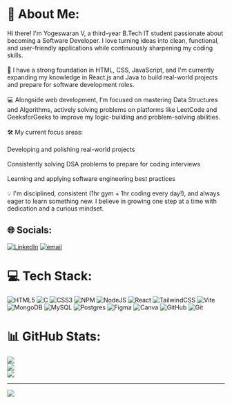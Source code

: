 # 💫 About Me:
Hi there! I'm Yogeswaran V, a third-year B.Tech IT student passionate about becoming a Software Developer. I love turning ideas into clean, functional, and user-friendly applications while continuously sharpening my coding skills.<br><br>🧠 I have a strong foundation in HTML, CSS, JavaScript, and I'm currently expanding my knowledge in React.js and Java to build real-world projects and prepare for software development roles.<br><br>💻 Alongside web development, I’m focused on mastering Data Structures and Algorithms, actively solving problems on platforms like LeetCode and GeeksforGeeks to improve my logic-building and problem-solving abilities.<br><br>🛠️ My current focus areas:<br><br>Developing and polishing real-world projects<br><br>Consistently solving DSA problems to prepare for coding interviews<br><br>Learning and applying software engineering best practices<br><br>💡 I'm disciplined, consistent (1hr gym + 1hr coding every day!), and always eager to learn something new. I believe in growing one step at a time with dedication and a curious mindset.


## 🌐 Socials:
[![LinkedIn](https://img.shields.io/badge/LinkedIn-%230077B5.svg?logo=linkedin&logoColor=white)](https://linkedin.com/in/https://www.linkedin.com/in/yogeswaranv/) [![email](https://img.shields.io/badge/Email-D14836?logo=gmail&logoColor=white)](mailto:yogeswaranv599@gmail.com) 

# 💻 Tech Stack:
![HTML5](https://img.shields.io/badge/html5-%23E34F26.svg?style=for-the-badge&logo=html5&logoColor=white) ![C](https://img.shields.io/badge/c-%2300599C.svg?style=for-the-badge&logo=c&logoColor=white) ![CSS3](https://img.shields.io/badge/css3-%231572B6.svg?style=for-the-badge&logo=css3&logoColor=white) ![NPM](https://img.shields.io/badge/NPM-%23CB3837.svg?style=for-the-badge&logo=npm&logoColor=white) ![NodeJS](https://img.shields.io/badge/node.js-6DA55F?style=for-the-badge&logo=node.js&logoColor=white) ![React](https://img.shields.io/badge/react-%2320232a.svg?style=for-the-badge&logo=react&logoColor=%2361DAFB) ![TailwindCSS](https://img.shields.io/badge/tailwindcss-%2338B2AC.svg?style=for-the-badge&logo=tailwind-css&logoColor=white) ![Vite](https://img.shields.io/badge/vite-%23646CFF.svg?style=for-the-badge&logo=vite&logoColor=white) ![MongoDB](https://img.shields.io/badge/MongoDB-%234ea94b.svg?style=for-the-badge&logo=mongodb&logoColor=white) ![MySQL](https://img.shields.io/badge/mysql-4479A1.svg?style=for-the-badge&logo=mysql&logoColor=white) ![Postgres](https://img.shields.io/badge/postgres-%23316192.svg?style=for-the-badge&logo=postgresql&logoColor=white) ![Figma](https://img.shields.io/badge/figma-%23F24E1E.svg?style=for-the-badge&logo=figma&logoColor=white) ![Canva](https://img.shields.io/badge/Canva-%2300C4CC.svg?style=for-the-badge&logo=Canva&logoColor=white) ![GitHub](https://img.shields.io/badge/github-%23121011.svg?style=for-the-badge&logo=github&logoColor=white) ![Git](https://img.shields.io/badge/git-%23F05033.svg?style=for-the-badge&logo=git&logoColor=white) 
# 📊 GitHub Stats:
![](https://github-readme-stats.vercel.app/api?username=yogeswaranv007&theme=dark&hide_border=false&include_all_commits=false&count_private=false)<br/>
![](https://nirzak-streak-stats.vercel.app/?user=yogeswaranv007&theme=dark&hide_border=false)<br/>
![](https://github-readme-stats.vercel.app/api/top-langs/?username=yogeswaranv007&theme=dark&hide_border=false&include_all_commits=false&count_private=false&layout=compact)

---
[![](https://visitcount.itsvg.in/api?id=yogeswaranv007&icon=0&color=0)](https://visitcount.itsvg.in)
